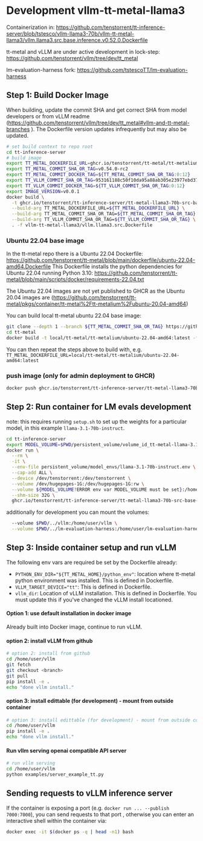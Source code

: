 # Development vllm-tt-metal-llama3

Containerization in: https://github.com/tenstorrent/tt-inference-server/blob/tstesco/vllm-llama3-70b/vllm-tt-metal-llama3/vllm.llama3.src.base.inference.v0.52.0.Dockerfile 

tt-metal and vLLM are under active development in lock-step: https://github.com/tenstorrent/vllm/tree/dev/tt_metal 

lm-evaluation-harness fork: https://github.com/tstescoTT/lm-evaluation-harness

## Step 1: Build Docker Image

When building, update the commit SHA and get correct SHA from model developers or from vLLM readme (https://github.com/tenstorrent/vllm/tree/dev/tt_metal#vllm-and-tt-metal-branches ). The Dockerfile version updates infrequently but may also be updated.
```bash
# set build context to repo root
cd tt-inference-server
# build image
export TT_METAL_DOCKERFILE_URL=ghcr.io/tenstorrent/tt-metal/tt-metalium/ubuntu-20.04-amd64:v0.53.0-rc34-dev
export TT_METAL_COMMIT_SHA_OR_TAG=v0.54.0-rc2
export TT_METAL_COMMIT_DOCKER_TAG=${TT_METAL_COMMIT_SHA_OR_TAG:0:12}
export TT_VLLM_COMMIT_SHA_OR_TAG=953161188c50f10da95a88ab305e23977ebd3750
export TT_VLLM_COMMIT_DOCKER_TAG=${TT_VLLM_COMMIT_SHA_OR_TAG:0:12}
export IMAGE_VERSION=v0.0.1
docker build \
  -t ghcr.io/tenstorrent/tt-inference-server/tt-metal-llama3-70b-src-base-vllm-${OS_VERSION}:${IMAGE_VERSION}-${TT_METAL_COMMIT_DOCKER_TAG}-${TT_VLLM_COMMIT_DOCKER_TAG} \
  --build-arg TT_METAL_DOCKERFILE_URL=${TT_METAL_DOCKERFILE_URL} \
  --build-arg TT_METAL_COMMIT_SHA_OR_TAG=${TT_METAL_COMMIT_SHA_OR_TAG} \
  --build-arg TT_VLLM_COMMIT_SHA_OR_TAG=${TT_VLLM_COMMIT_SHA_OR_TAG} \
  . -f vllm-tt-metal-llama3/vllm.llama3.src.Dockerfile
```

### Ubuntu 22.04 base image

In the tt-metal repo there is a Ubuntu 22.04 Dockerfile: https://github.com/tenstorrent/tt-metal/blob/main/dockerfile/ubuntu-22.04-amd64.Dockerfile
This Dockerfile installs the python dependencies for Ubuntu 22.04 running Python 3.10: https://github.com/tenstorrent/tt-metal/blob/main/scripts/docker/requirements-22.04.txt

The Ubuntu 22.04 images are not yet published to GHCR as the Ubuntu 20.04 images are (https://github.com/tenstorrent/tt-metal/pkgs/container/tt-metal%2Ftt-metalium%2Fubuntu-20.04-amd64)

You can build local tt-metal ubuntu 22.04 base image:
```bash
git clone --depth 1 --branch ${TT_METAL_COMMIT_SHA_OR_TAG} https://github.com/tenstorrent/tt-metal.git
cd tt-metal
docker build -t local/tt-metal/tt-metalium/ubuntu-22.04-amd64:latest -f dockerfile/ubuntu-22.04-amd64.Dockerfile .
```

You can then repeat the steps above to build with, e.g. `TT_METAL_DOCKERFILE_URL=local/tt-metal/tt-metalium/ubuntu-22.04-amd64:latest`

### push image (only for admin deployment to GHCR)
```bash
docker push ghcr.io/tenstorrent/tt-inference-server/tt-metal-llama3-70b-src-base-vllm-${OS_VERSION}:${IMAGE_VERSION}-${TT_METAL_COMMIT_DOCKER_TAG}-${TT_VLLM_COMMIT_DOCKER_TAG}
```

## Step 2: Run container for LM evals development

note: this requires running `setup.sh` to set up the weights for a particular model, in this example `llama-3.1-70b-instruct`.

```bash
cd tt-inference-server
export MODEL_VOLUME=$PWD/persistent_volume/volume_id_tt-metal-llama-3.1-70b-instructv0.0.1/
docker run \
  --rm \
  -it \
  --env-file persistent_volume/model_envs/llama-3.1-70b-instruct.env \
  --cap-add ALL \
  --device /dev/tenstorrent:/dev/tenstorrent \
  --volume /dev/hugepages-1G:/dev/hugepages-1G:rw \
  --volume ${MODEL_VOLUME?ERROR env var MODEL_VOLUME must be set}:/home/user/cache_root:rw \
  --shm-size 32G \
  ghcr.io/tenstorrent/tt-inference-server/tt-metal-llama3-70b-src-base-vllm:v0.0.1-tt-metal-${TT_METAL_COMMIT_DOCKER_TAG}-${TT_VLLM_COMMIT_DOCKER_TAG} bash
```

additionally for development you can mount the volumes:
```bash
  --volume $PWD/../vllm:/home/user/vllm \
  --volume $PWD/../lm-evaluation-harness:/home/user/lm-evaluation-harness \
```

## Step 3: Inside container setup and run vLLM

The following env vars are required be set by the Dockerfile already:

- `PYTHON_ENV_DIR="${TT_METAL_HOME}/python_env"`: location where tt-metal python environment was installed. This is defined in Dockerfile.
- `VLLM_TARGET_DEVICE="tt"`: This is defined in Dockerfile.
- `vllm_dir`: Location of vLLM installation. This is defined in Dockerfile. You must update this if you've changed the vLLM install locationed.

#### Option 1: use default installation in docker image

Already built into Docker image, continue to run vLLM.

#### option 2: install vLLM from github

```bash
# option 2: install from github
cd /home/user/vllm
git fetch
git checkout <branch>
git pull
pip install -e .
echo "done vllm install."
```
#### option 3: install edittable (for development) - mount from outside container

```bash
# option 3: install edittable (for development) - mount from outside container
cd /home/user/vllm
pip install -e .
echo "done vllm install."
```

#### Run vllm serving openai compatible API server

```bash
# run vllm serving
cd /home/user/vllm
python examples/server_example_tt.py
```

## Sending requests to vLLM inference server

If the container is exposing a port (e.g. `docker run ... --publish 7000:7000`), you can send requests to that port , otherwise you can enter an interactive shell within the container via:
```bash
docker exec -it $(docker ps -q | head -n1) bash
```

